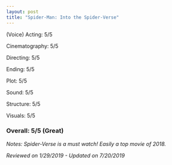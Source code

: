 ```yaml
---
layout: post
title: "Spider-Man: Into the Spider-Verse"
---
```


(Voice) Acting: 5/5

Cinematography: 5/5

Directing: 5/5

Ending: 5/5

Plot: 5/5

Sound: 5/5

Structure: 5/5

Visuals: 5/5

### Overall: 5/5 (Great)

*Notes: Spider-Verse is a must watch! Easily a top movie of 2018.*

*Reviewed on 1/29/2019 - Updated on 7/20/2019*
